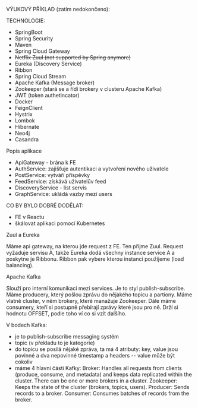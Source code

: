 VÝUKOVÝ PŘÍKLAD (zatím nedokončeno):

TECHNOLOGIE:
- SpringBoot
- Spring Security
- Maven
- Spring Cloud Gateway
- ~~Netflix Zuul (not supported by Spring anymore)~~
- Eureka (Discovery Service)
- Ribbon
- Spring Cloud Stream
- Apache Kafka (Message broker)
- Zookeeper (stará se a řídí brokery v clusteru Apache Kafka)
- JWT (token authetincator)
- Docker
- FeignClient
- Hystrix
- Lombok
- Hibernate
- Neo4j
- Casandra

Popis aplikace
- ApiGateway - brána k FE
- AuthService: zajišťuje autentikaci a vytvoření nového uživatele
- PostService: vytváří příspěvky
- FeedService: získává uživatelův feed
- DiscoveryService - list servis
- GraphService: ukládá vazby mezi users

CO BY BYLO DOBRÉ DODĚLAT:
- FE v Reactu
- škálovat aplikaci pomocí Kubernetes

Zuul a Eureka

Máme api gateway, na kterou jde request z FE. Ten přijme Zuul. Request vyžaduje servisu A, takže Eureka dodá všechny instance service A
a poskytne je Ribbonu. Ribbon pak vybere kterou instanci použijeme (load balancing).

Apache Kafka

Slouží pro interní komunikaci mezi services. Je to styl publish-subscribe. Máme producery, který pošlou zprávu do nějakého topicu a partiony.
Máme vlatně cluster, v něm brokery, které manažuje Zookeeper. Dále máme consumery, kteří si postupně přebírají zprávy které jsou pro ně.
Drží si hodnotu OFFSET, podle toho ví co si vzít dalšího.

V bodech Kafka:
- je to publish-subscribe messaging systém
- topic (v překladu to je kategorie)
- do topicu se posílá nějaké zpráva, ta má 4 atributy: key, value jsou povinné a dva nepovinné timestamp a headers
  -- value může být cokoliv
- máme 4 hlavní části Kafky:
  Broker: Handles all requests from clients (produce, consume, and metadata) and keeps data replicated within the cluster. There can be one or more brokers in a cluster.
  Zookeeper: Keeps the state of the cluster (brokers, topics, users).
  Producer: Sends records to a broker.
  Consumer: Consumes batches of records from the broker.
